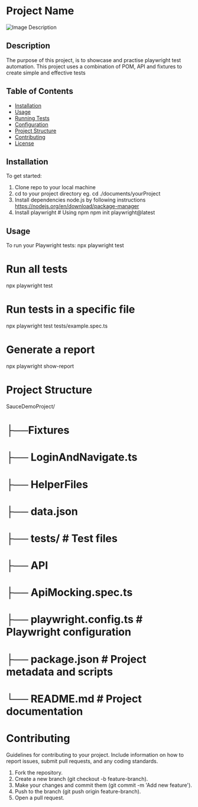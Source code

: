 # Project Name
![Image Description](https://www.google.com/url?sa=i&url=https%3A%2F%2Felixirautomation.medium.com%2Fautomated-api-testing-playwright-part-1-d8eea1ccf0aa&psig=AOvVaw35lgwx4vMap96gX0vv2S4H&ust=1732547631185000&source=images&cd=vfe&opi=89978449&ved=0CBQQjRxqFwoTCNjawYOh9YkDFQAAAAAdAAAAABAE)


## Description
The purpose of this project, is to showcase and practise playwright test automation.
This project uses a combination of POM, API and fixtures to create simple and effective tests

## Table of Contents
- [Installation](#installation)
- [Usage](#usage)
- [Running Tests](#running-tests)
- [Configuration](#configuration)
- [Project Structure](#project-structure)
- [Contributing](#contributing)
- [License](#license)

## Installation
To get started:
  1. Clone repo to your local machine
  2. cd to your project directory eg. cd ./documents/yourProject
  3. Install dependencies node.js by following instructions https://nodejs.org/en/download/package-manager
  4. Install playwright
    # Using npm
      npm init playwright@latest

## Usage
  To run your Playwright tests: npx playwright test

  # Run all tests
  npx playwright test

  # Run tests in a specific file
  npx playwright test tests/example.spec.ts

  # Generate a report
  npx playwright show-report

# Project Structure
SauceDemoProject/
  # ├──Fixtures
  #   ├── LoginAndNavigate.ts
  # ├── HelperFiles
  #   ├── data.json
  # ├── tests/                   # Test files
  #   ├── API
  #   ├── ApiMocking.spec.ts
  # ├── playwright.config.ts     # Playwright configuration
  # ├── package.json             # Project metadata and scripts
  # └── README.md                # Project documentation

# Contributing
  Guidelines for contributing to your project. Include information on how to report issues, submit pull requests, and any coding standards.
  1. Fork the repository.
  2. Create a new branch (git checkout -b feature-branch).
  3. Make your changes and commit them (git commit -m 'Add new feature').
  4. Push to the branch (git push origin feature-branch).
  5. Open a pull request.